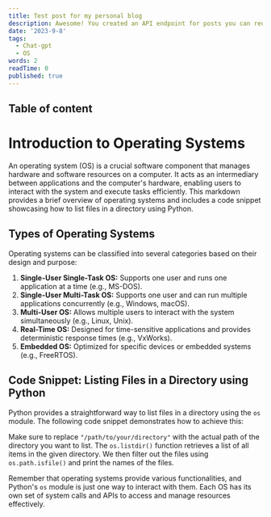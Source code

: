 ```yaml
---
title: Test post for my personal blog
description: Awesome! You created an API endpoint for posts you can reuse across your app (you can even make it public for others to consume).Awesome!
date: '2023-9-8'
tags:
  - Chat-gpt
  - OS
words: 2
readTime: 0
published: true
---
```


<script lang='ts'>
    import { CodeBlock } from '@skeletonlabs/skeleton';

    const code = `
    import os

def list_files_in_directory(directory_path):
    try:
        # Check if the provided path is a valid directory
        if not os.path.isdir(directory_path):
            raise ValueError("Invalid directory path!")

        # Get a list of all files and directories in the given path
        files_list = os.listdir(directory_path)

        # Filter out directories and print the remaining files
        files_only = [file for file in files_list if os.path.isfile(os.path.join(directory_path, file))]
        for file in files_only:
            print(file)

    except ValueError as ve:
        print(ve)

# Example usage:
directory_path = "/path/to/your/directory"
list_files_in_directory(directory_path)
    `
</script>

## Table of content

# Introduction to Operating Systems

An operating system (OS) is a crucial software component that manages hardware and software resources on a computer. It acts as an intermediary between applications and the computer's hardware, enabling users to interact with the system and execute tasks efficiently. This markdown provides a brief overview of operating systems and includes a code snippet showcasing how to list files in a directory using Python.

## Types of Operating Systems

Operating systems can be classified into several categories based on their design and purpose:

1. **Single-User Single-Task OS:** Supports one user and runs one application at a time (e.g., MS-DOS).
2. **Single-User Multi-Task OS:** Supports one user and can run multiple applications concurrently (e.g., Windows, macOS).
3. **Multi-User OS:** Allows multiple users to interact with the system simultaneously (e.g., Linux, Unix).
4. **Real-Time OS:** Designed for time-sensitive applications and provides deterministic response times (e.g., VxWorks).
5. **Embedded OS:** Optimized for specific devices or embedded systems (e.g., FreeRTOS).

## Code Snippet: Listing Files in a Directory using Python

Python provides a straightforward way to list files in a directory using the `os` module. The following code snippet demonstrates how to achieve this:

<CodeBlock language="python" lineNumbers code={code}></CodeBlock>

Make sure to replace `"/path/to/your/directory"` with the actual path of the directory you want to list. The `os.listdir()` function retrieves a list of all items in the given directory. We then filter out the files using `os.path.isfile()` and print the names of the files.

Remember that operating systems provide various functionalities, and Python's `os` module is just one way to interact with them. Each OS has its own set of system calls and APIs to access and manage resources effectively.
